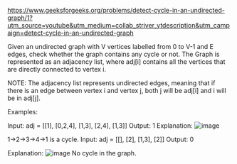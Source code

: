https://www.geeksforgeeks.org/problems/detect-cycle-in-an-undirected-graph/1?utm_source=youtube&utm_medium=collab_striver_ytdescription&utm_campaign=detect-cycle-in-an-undirected-graph

Given an undirected graph with V vertices labelled from 0 to V-1 and E edges, check whether the graph contains any cycle or not. The Graph is represented as an adjacency list, where adj[i] contains all the vertices that are directly connected to vertex i.

NOTE: The adjacency list represents undirected edges, meaning that if there is an edge between vertex i and vertex j, both j will be adj[i] and i will be in adj[j].

Examples:

Input: adj = [[1], [0,2,4], [1,3], [2,4], [1,3]] 
Output: 1
Explanation: 
![image](https://github.com/user-attachments/assets/925b8628-cab3-4824-a233-46953fdc8024)

1->2->3->4->1 is a cycle.
Input: adj = [[], [2], [1,3], [2]]
Output: 0



Explanation: 
![image](https://github.com/user-attachments/assets/931adaee-3b84-485e-be50-51ee4b90e943)
No cycle in the graph.
